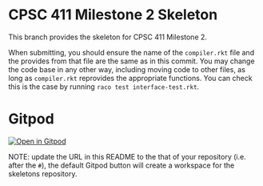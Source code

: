 # CPSC 411 Milestone 2 Skeleton
This branch provides the skeleton for CPSC 411 Milestone 2.

When submitting, you should ensure the name of the `compiler.rkt` file and the
provides from that file are the same as in this commit.
You may change the code base in any other way, including moving code to other
files, as long as `compiler.rkt` reprovides the appropriate functions.
You can check this is the case by running `raco test interface-test.rkt`.

# Gitpod
[![Open in Gitpod](https://gitpod.io/button/open-in-gitpod.svg)](https://gitpod.io/#https://github.com/capt-hb/compilers-skeletons-vub)

NOTE: update the URL in this README to the that of your repository (i.e. after the `#`), the default Gitpod button will create a workspace for the skeletons repository.
